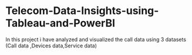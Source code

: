 # Telecom-Data-Insights-using-Tableau-and-PowerBI
In this project i have analyzed and visualized the call data using 3 datasets (Call data ,Devices data,Service data)
